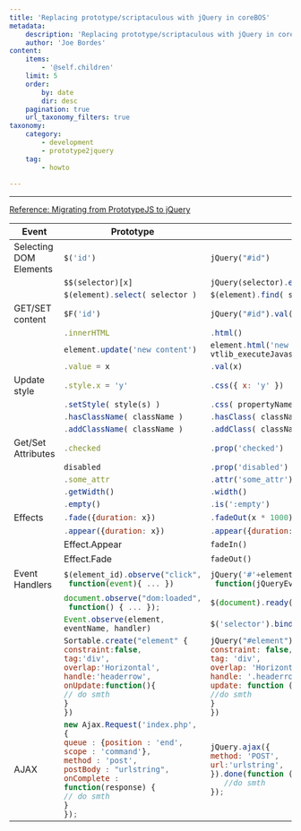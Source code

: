 ```yaml
---
title: 'Replacing prototype/scriptaculous with jQuery in coreBOS'
metadata:
    description: 'Replacing prototype/scriptaculous with jQuery in coreBOS'
    author: 'Joe Bordes'
content:
    items:
        - '@self.children'
    limit: 5
    order:
        by: date
        dir: desc
    pagination: true
    url_taxonomy_filters: true
taxonomy:
    category:
        - development 
        - prototype2jquery
    tag:
        - howto
        
---
```

---

[Reference: Migrating from PrototypeJS to jQuery](https://andykdocs.de/development/JavaScript/Migrating+from+PrototypeJS+to+jQuery/#3-Events)

<table class="table table-striped">
<th>Event</th>
<th>Prototype</th>
<th>jQuery</th>
<th>Also recommended for coreBOS</th>
</tr>
</thead>
<tbody>
<tr class="odd">
<td>Selecting DOM Elements</td>
<td><code class="sourceCode javascript">$(<span class="st">&#39;id&#39;</span>)</code></td>
<td><code class="sourceCode javascript">jQuery(<span class="st">&quot;#id&quot;</span>)</code></td>
<td><code class="sourceCode javascript"><span class="bu">document</span><span class="op">.</span><span class="fu">getElementById</span>(<span class="st">&quot;id&quot;</span>)</code></td>
</tr>
<tr class="even">
<td></td>
<td><code class="sourceCode javascript">$$(selector)[x]</code></td>
<td><code class="sourceCode javascript">jQuery(selector)<span class="op">.</span><span class="fu">eq</span>(x)</code></td>
<td></td>
</tr>
<tr class="odd">
<td></td>
<td><code class="sourceCode javascript">$(element)<span class="op">.</span><span class="fu">select</span>( selector )</code></td>
<td><code class="sourceCode javascript">$(element)<span class="op">.</span><span class="fu">find</span>( selector )</code></td>
<td></td>
</tr>
<tr class="even">
<td>GET/SET content</td>
<td><code class="sourceCode javascript">$F(<span class="st">&#39;id&#39;</span>)</code></td>
<td><code class="sourceCode javascript">jQuery(<span class="st">&quot;#id&quot;</span>)<span class="op">.</span><span class="fu">val</span>()</code></td>
<td></td>
</tr>
<tr class="odd">
<td></td>
<td><code class="sourceCode javascript"><span class="op">.</span><span class="at">innerHTML</span></code></td>
<td><code class="sourceCode javascript"><span class="op">.</span><span class="fu">html</span>()</code></td>
<td><code class="sourceCode javascript"><span class="bu">document</span><span class="op">.</span><span class="fu">getElementById</span>(element)<span class="op">.</span><span class="at">innerHTML</span></code></td>
</tr>
<tr class="even">
<td></td>
<td><code class="sourceCode javascript">element<span class="op">.</span><span class="fu">update</span>(<span class="st">&#39;new content&#39;</span>)</code></td>
<td><code class="sourceCode javascript">element<span class="op">.</span><span class="fu">html</span>(<span class="st">&#39;new content&#39;</span>)<span class="op">;</span>
vtlib_executeJavascriptInElement(<span class="bu">document</span><span class="op">.</span><span class="fu">getElementById</span>(element))<span class="op">;</span></code></td>
<td><code class="sourceCode javascript"><span class="bu">document</span><span class="op">.</span><span class="fu">getElementById</span>(element)<span class="op">.</span><span class="at">innerHTML</span><span class="op">=</span><span class="st">&#39;new_content&#39;</span><span class="op">;</span>
vtlib_executeJavascriptInElement(<span class="bu">document</span><span class="op">.</span><span class="fu">getElementById</span>(element))<span class="op">;</span></code></td>
</tr>
<tr class="odd">
<td></td>
<td><code class="sourceCode javascript"><span class="op">.</span><span class="at">value</span> <span class="op">=</span> x</code></td>
<td><code class="sourceCode javascript"><span class="op">.</span><span class="fu">val</span>(x)</code></td>
<td></td>
</tr>
<tr class="even">
<td>Update style</td>
<td><code class="sourceCode javascript"><span class="op">.</span><span class="at">style</span><span class="op">.</span><span class="at">x</span> <span class="op">=</span> <span class="st">&#39;y&#39;</span></code></td>
<td><code class="sourceCode javascript"><span class="op">.</span><span class="fu">css</span>({ <span class="dt">x</span><span class="op">:</span> <span class="st">&#39;y&#39;</span> })</code></td>
<td></td>
</tr>
<tr class="odd">
<td></td>
<td><code class="sourceCode javascript"><span class="op">.</span><span class="fu">setStyle</span>( style(s) )</code></td>
<td><code class="sourceCode javascript"><span class="op">.</span><span class="fu">css</span>( propertyName<span class="op">,</span> value )</code></td>
<td></td>
</tr>
<tr class="even">
<td></td>
<td><code class="sourceCode javascript"><span class="op">.</span><span class="fu">hasClassName</span>( className )</code></td>
<td><code class="sourceCode javascript"><span class="op">.</span><span class="fu">hasClass</span>( className )</code></td>
<td></td>
</tr>
<tr class="odd">
<td></td>
<td><code class="sourceCode javascript"><span class="op">.</span><span class="fu">addClassName</span>( className )</code></td>
<td><code class="sourceCode javascript"><span class="op">.</span><span class="fu">addClass</span>( className(s) )</code></td>
<td></td>
</tr>
<tr class="even">
<td>Get/Set Attributes</td>
<td><code class="sourceCode javascript"><span class="op">.</span><span class="at">checked</span></code></td>
<td><code class="sourceCode javascript"><span class="op">.</span><span class="fu">prop</span>(<span class="st">&#39;checked&#39;</span>)</code></td>
<td></td>
</tr>
<tr class="odd">
<td></td>
<td><code class="sourceCode javascript">disabled</code></td>
<td><code class="sourceCode javascript"><span class="op">.</span><span class="fu">prop</span>(<span class="st">&#39;disabled&#39;</span>)</code></td>
<td></td>
</tr>
<tr class="even">
<td></td>
<td><code class="sourceCode javascript"><span class="op">.</span><span class="at">some_attr</span></code></td>
<td><code class="sourceCode javascript"><span class="op">.</span><span class="fu">attr</span>(<span class="st">&#39;some_attr&#39;</span>)</code></td>
<td></td>
</tr>
<tr class="odd">
<td></td>
<td><code class="sourceCode javascript"><span class="op">.</span><span class="fu">getWidth</span>()</code></td>
<td><code class="sourceCode javascript"><span class="op">.</span><span class="fu">width</span>()</code></td>
<td></td>
</tr>
<tr class="even">
<td></td>
<td><code class="sourceCode javascript"><span class="op">.</span><span class="fu">empty</span>()</code></td>
<td><code class="sourceCode javascript"><span class="op">.</span><span class="fu">is</span>(<span class="st">&#39;:empty&#39;</span>)</code></td>
<td></td>
</tr>
<tr class="odd">
<td>Effects</td>
<td><code class="sourceCode javascript"><span class="op">.</span><span class="fu">fade</span>({<span class="dt">duration</span><span class="op">:</span> x})</code></td>
<td><code class="sourceCode javascript"><span class="op">.</span><span class="fu">fadeOut</span>(x <span class="op">*</span> <span class="dv">1000</span>)</code></td>
<td></td>
</tr>
<tr class="even">
<td></td>
<td><code class="sourceCode javascript"><span class="op">.</span><span class="fu">appear</span>({<span class="dt">duration</span><span class="op">:</span> x})</code></td>
<td><code class="sourceCode javascript"><span class="op">.</span><span class="fu">appear</span>({<span class="dt">duration</span><span class="op">:</span> x})</code></td>
<td></td>
</tr>
<tr class="odd">
<td></td>
<td>Effect.Appear</td>
<td><code class="sourceCode javascript">fadeIn()</code></td>
<td></td>
</tr>
<tr class="even">
<td></td>
<td>Effect.Fade</td>
<td><code class="sourceCode javascript">fadeOut()</code></td>
<td></td>
</tr>
<tr class="odd">
<td>Event Handlers</td>
<td><code class="sourceCode javascript">$(element_id)<span class="op">.</span><span class="fu">observe</span>(<span class="st">&quot;click&quot;</span><span class="op">,</span>
 <span class="kw">function</span>(<span class="bu">event</span>){ <span class="op">...</span> })</code></td>
<td><code class="sourceCode javascript">jQuery(<span class="st">&#39;#&#39;</span><span class="op">+</span>element_id)<span class="op">.</span><span class="fu">bind</span>(<span class="st">&quot;click&quot;</span><span class="op">,</span>
 <span class="kw">function</span>(jQueryEvent){ <span class="op">...</span> })</code></td>
<td></td>
</tr>
<tr class="even">
<td></td>
<td><code class="sourceCode javascript"><span class="bu">document</span><span class="op">.</span><span class="fu">observe</span>(<span class="st">&quot;dom:loaded&quot;</span><span class="op">,</span>
 <span class="kw">function</span>() { <span class="op">...</span> })<span class="op">;</span></code></td>
<td><code class="sourceCode javascript">$(<span class="bu">document</span>)<span class="op">.</span><span class="fu">ready</span>()</code></td>
<td></td>
</tr>
<tr class="odd">
<td></td>
<td><code class="sourceCode javascript"><span class="bu">Event</span><span class="op">.</span><span class="fu">observe</span>(element<span class="op">,</span> eventName<span class="op">,</span> handler)</code></td>
<td><code class="sourceCode javascript">$(<span class="st">&#39;selector&#39;</span>)<span class="op">.</span><span class="fu">bind</span>(eventType<span class="op">,</span> handler)</code></td>
<td></td>
</tr>
<tr class="even">
<td></td>
<td><code class="sourceCode javascript">Sortable<span class="op">.</span><span class="fu">create</span>(<span class="st">&quot;element&quot;</span> {
<span class="dt">constraint</span><span class="op">:</span><span class="kw">false</span><span class="op">,</span>
<span class="dt">tag</span><span class="op">:</span><span class="st">&#39;div&#39;</span><span class="op">,</span>
<span class="dt">overlap</span><span class="op">:</span><span class="st">&#39;Horizontal&#39;</span><span class="op">,</span>
<span class="dt">handle</span><span class="op">:</span><span class="st">&#39;headerrow&#39;</span><span class="op">,</span>
<span class="dt">onUpdate</span><span class="op">:</span><span class="kw">function</span>(){
<span class="co">// do smth</span>
}
})</code></td>
<td><code class="sourceCode javascript">jQuery(<span class="st">&quot;#element&quot;</span>)<span class="op">.</span><span class="fu">sortabe</span>({
<span class="dt">constraint</span><span class="op">:</span> <span class="kw">false</span><span class="op">,</span>
<span class="dt">tag</span><span class="op">:</span> <span class="st">&#39;div&#39;</span><span class="op">,</span>
<span class="dt">overlap</span><span class="op">:</span> <span class="st">&#39;Horizontal&#39;</span><span class="op">,</span>
<span class="dt">handle</span><span class="op">:</span> <span class="st">&#39;.headerrow&#39;</span><span class="op">,</span>
<span class="dt">update</span><span class="op">:</span> <span class="kw">function</span> () {
<span class="co">//do smth</span>
}
})</code></td>
<td></td>
</tr>
<tr class="odd">
<td>AJAX</td>
<td><code class="sourceCode javascript"><span class="kw">new</span> Ajax<span class="op">.</span><span class="fu">Request</span>(<span class="st">&#39;index.php&#39;</span><span class="op">,</span> {
<span class="dt">queue</span> <span class="op">:</span> {<span class="dt">position</span> <span class="op">:</span> <span class="st">&#39;end&#39;</span><span class="op">,</span>
<span class="dt">scope</span> <span class="op">:</span> <span class="st">&#39;command&#39;</span>}<span class="op">,</span>
<span class="dt">method</span> <span class="op">:</span> <span class="st">&#39;post&#39;</span><span class="op">,</span>
<span class="dt">postBody</span> <span class="op">:</span> <span class="st">&quot;urlstring&quot;</span><span class="op">,</span>
<span class="dt">onComplete</span> <span class="op">:</span> <span class="kw">function</span>(response) {
<span class="co">// do smth</span>
}
})<span class="op">;</span></code></td>
<td><code class="sourceCode javascript">jQuery<span class="op">.</span><span class="fu">ajax</span>({
<span class="dt">method</span><span class="op">:</span> <span class="st">&#39;POST&#39;</span><span class="op">,</span>
<span class="dt">url</span><span class="op">:</span><span class="st">&#39;urlstring&#39;</span><span class="op">,</span>
})<span class="op">.</span><span class="fu">done</span>(<span class="kw">function</span> (response) {
   <span class="co">//do smth</span>
})<span class="op">;</span></code></td>
<td></td>
</tr>
</tbody>
</table>
